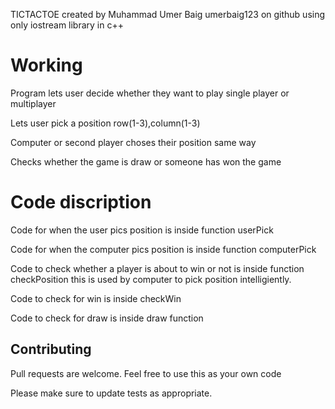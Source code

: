 TICTACTOE created by Muhammad Umer Baig umerbaig123 on github using only iostream library in c++

# Working

Program lets user decide whether they want to play single player or multiplayer

Lets user pick a position row(1-3),column(1-3)

Computer or second player choses their position same way

Checks whether the game is draw or someone has won the game

# Code discription

Code for when the user pics position is inside function userPick

Code for when the computer pics position is inside function computerPick

Code to check whether a player is about to win or not is inside function checkPosition
this is used by computer to pick position intelligiently.

Code to check for win is inside checkWin

Code to check for draw is inside draw function

## Contributing

Pull requests are welcome. Feel free to use this as your own code

Please make sure to update tests as appropriate.
